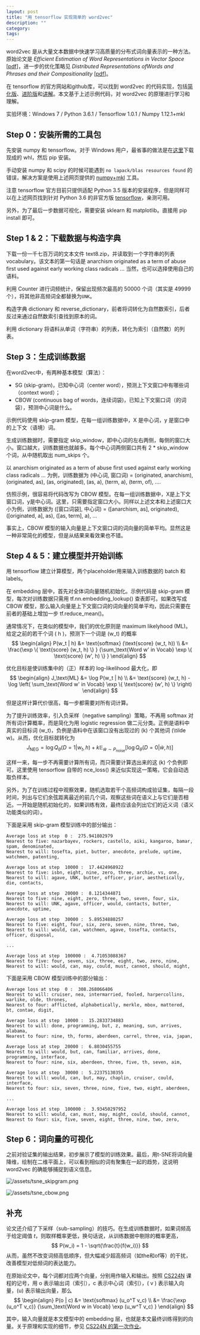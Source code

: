 ```yaml
---
layout: post
title: "用 tensorflow 实现简单的 word2vec"
description: ""
category:
tags:
---
```


word2vec 是从大量文本数据中快速学习高质量的分布式词向量表示的一种方法。原始论文是 *Efficient Estimation of Word Representations in
Vector Space* [[pdf](https://arxiv.org/pdf/1301.3781.pdf)]，进一步的优化策略见 *Distributed Representations ofWords and Phrases and their Compositionality* [[pdf](https://arxiv.org/pdf/1310.4546.pdf)]。

在 tensorflow 的官方网站和github库，可以找到 word2vec 的代码实现，包括[简化版](https://github.com/tensorflow/tensorflow/blob/master/tensorflow/examples/tutorials/word2vec/word2vec_basic.py)、[进阶版](https://github.com/tensorflow/models/blob/master/tutorials/embedding/word2vec.py)和[讲解](https://www.tensorflow.org/tutorials/word2vec
)。本文基于上述示例代码，对 word2vec 的原理进行学习和理解。

实验环境：Windows 7 / Python 3.6.1 / Tensorflow 1.0.1 / Numpy 1.12.1+mkl

## Step 0：安装所需的工具包

先安装 numpy 和 tensorflow。对于 Windows 用户，最省事的做法是在[这里](http://www.lfd.uci.edu/~gohlke/pythonlibs/)下载现成的 whl，然后 pip 安装。

手动安装 numpy 和 scipy 的时候可能遇到 `no lapack/blas resources found` 的错误，解决方案是使用上述网页提供的 [numpy+mkl](http://www.lfd.uci.edu/~gohlke/pythonlibs/#numpy) 工具。

注意 tensorflow 官方目前只提供适配 Python 3.5 版本的安装程序，但是同样可以在上述网页找到针对 Python 3.6 的非官方版 [tensorflow](http://www.lfd.uci.edu/~gohlke/pythonlibs/#tensorflow)，亲测可用。

另外，为了最后一步数据可视化，需要安装 sklearn 和 matplotlib。直接用 pip install 即可。


## Step 1 \& 2：下载数据与构造字典

下载一份一千七百万词的文本文件 text8.zip，并读取到一个字符串的列表 vocabulary。该文本的第一句话是 anarchism originated as a term of abuse first used against early working class radicals ... 当然，也可以选择使用自己的语料。

利用 Counter 进行词频统计，保留出现频次最高的 50000 个词（其实是 49999 个），将其他非高频词全都替换为`UNK`。

构造字典 dictionary 和 reverse_dictionary，前者将词转化为自然数索引，后者反过来通过自然数索引查找到原本的词。

利用 dictionary 将语料从单词（字符串）的列表，转化为索引（自然数）的列表。


## Step 3：生成训练数据

在word2vec中，有两种基本模型（算法）：
- SG (skip-gram)，已知中心词（center word），预测上下文窗口中有哪些词（context word）；
- CBOW (continuous bag of words，连续词袋)，已知上下文窗口词（的词袋），预测中心词是什么。

示例代码使用 skip-gram 模型，在每一组训练数据中，X 是中心词，y 是窗口中的上下文（语境）词。

生成训练数据时，需要指定 skip_window，即中心词的左右两侧，每侧的窗口大小。窗口越大，训练数据也就越多。每个中心词两侧窗口共有 2 \* skip_window 个词，从中随机取出 num_skips 个。

以 anarchism originated as a term of abuse first used against early working class radicals ... 为例，训练数据为 (中心词, 窗口词) = (originated, anarchism), (originated, as), (as, originated), (as, a), (term, a), (term, of), ....

仿照示例，很容易将代码改写为 CBOW 模型。在每一组训练数据中，X是上下文窗口词，y是中心词。这里，只需要指定窗口大小。同样以上述文本和上述窗口大小为例，训练数据为 ([窗口词袋], 中心词) = ([anarchism, as], originated), ([originated, a], as), ([as, term], a), ...

事实上，CBOW 模型的输入向量是上下文窗口词的词向量的简单平均。显然这是一种非常简化的模型，但是从结果来看效果也不错。

## Step 4 \& 5：建立模型并开始训练

用 tensorflow 建立计算模型，两个placeholder用来输入训练数据的 batch 和 labels。

在 embedding 层中，首先对全体词向量随机初始化。示例代码是 skip-gram 模型，每次对训练数据只需用 tf.nn.embedding_lookup() 查表即可。如果改写成 CBOW 模型，那么输入向量是上下文窗口词的词向量的简单平均，因此只需要在前者的基础上增加一步 tf.reduce_mean()。

通常情况下，在类似的模型中，我们的优化原则是 maximum likelyhood (ML)。给定之前的若干个词 \( h \)，预测下一个词是 \(w_t\) 的概率
$$ \begin{align} P(w_t | h) &= \text{softmax} (\text{score} (w_t, h)) \\ &= \frac{\exp \{ \text{score} (w_t, h) \} } {\sum_\text{Word w' in Vocab} \exp \{ \text{score} (w', h) \} } \end{align} $$

优化目标是使训练集中的（正）样本的 log-likelihood 最大化，即
$$ \begin{align} J_\text{ML} &= \log P(w_t | h) \\ &= \text{score} (w_t, h) - \log \left( \sum_\text{Word w' in Vocab} \exp \{ \text{score} (w', h) \} \right) \end{align} $$

但是这样计算代价很高，每一步都需要对所有词计算。

为了提升训练效率，引入负采样（negative sampling）策略，不再用 softmax 对所有词计算概率，而是简化为用 logistic regression 做二元分类。正例是语料中真实的目标词 \(w_t\)，负例是语料中在该窗口没有出现过的 \(k\) 个其他词 \(\tilde w\)。从而，优化目标就转化为
$$J_\text{NEG} = \log Q_\theta(D=1 |w_t, h) + k \mathop{\mathbb{E}}_{\tilde w \sim P_\text{noise}} \left[ \log Q_\theta(D = 0 |\tilde w, h) \right]$$

这样一来，每一步不再需要计算所有词，而只需要计算选出来的这 \(k\) 个负例即可。这里使用 tensorflow 自带的 nce_loss() 来近似实现这一策略，它会自动选取负样本。

另外，为了在训练过程中观察效果，随机选取若干个高频词构成验证集，每隔一段时间，列出与它们余弦距离最近的前几个词，观察这些词在语义上与它们是否相近。一开始是随机初始化的，如果训练有效，最终应该会列出它们的近义词（语义功能类似的词）。

下面是采用 skip-gram 模型训练中的部分输出：

```
Average loss at step  0 :  275.941802979
Nearest to five: nazarbayev, rockers, castello, aiki, kangaroo, bamar, spam, denominated,
Nearest to will: tosefta, piet, butter, anecdote, prelude, uptime, watchmen, patenting,

Average loss at step  10000 :  17.4424968922
Nearest to five: isbn, eight, nine, zero, three, archie, vs, one,
Nearest to will: agave, UNK, butter, officer, prior, aesthetically, die, contacts,

Average loss at step  20000 :  8.1214344871
Nearest to five: nine, eight, zero, three, two, seven, four, six,
Nearest to will: UNK, agave, officer, would, contacts, butter, anecdote, uptime,

Average loss at step  30000 :  5.89534880257
Nearest to five: eight, four, six, zero, seven, nine, three, two,
Nearest to will: would, can, watchmen, agave, tosefta, contacts, officer, disposal,

...

Average loss at step  100000 :  4.71053088367
Nearest to five: four, seven, six, three, eight, two, zero, nine,
Nearest to will: would, can, may, could, must, cannot, should, might,
```

下面是采用 CBOW 模型训练中的部分输出：

```
Average loss at step  0 :  308.268066406
Nearest to will: cruiser, nea, intermarried, fooled, harpercollins, warlike, olde, thrones,
Nearest to four: afflicted, alphabetically, merkle, mbox, mattered, bt, contae, digit,

Average loss at step  10000 :  15.2833734883
Nearest to will: done, programming, but, z, meaning, sun, arrives, alabama,
Nearest to four: nine, th, forms, aberdeen, carrel, three, via, japan,

Average loss at step  20000 :  6.8030455755
Nearest to will: would, but, can, familiar, arrives, done, programming, interface,
Nearest to four: nine, six, aberdeen, three, five, th, seven, aim,

Average loss at step  30000 :  5.22375130355
Nearest to will: would, can, but, may, chaplin, cruiser, could, interface,
Nearest to four: six, seven, three, nine, five, two, eight, aberdeen,

...

Average loss at step  100000 :  3.93450297952
Nearest to will: would, can, must, may, might, could, should, cannot,
Nearest to four: six, five, seven, eight, three, nine, two, zero,
```


## Step 6：词向量的可视化

之前对验证集的输出结果，初步展示了模型的训练效果。最后，用t-SNE将词向量降维，绘制在二维平面上，可以看到相似的词有聚集在一起的趋势，这说明 word2vec 的确能够捕捉到语义信息。

![/assets/tsne_skipgram.png](tsne_skipgram.png "skip-gram")

![/assets/tsne_cbow.png](tsne_cbow.png "CBOW")



## 补充

论文还介绍了下采样（sub-sampling）的技巧。在生成训练数据时，如果词频高于给定阈值 $t$，则取样概率更低，换句话说，从训练数据中剔除的概率更高，
$$ P(w_i) = 1 - \sqrt{\frac{t}{f(w_i)}} $$
从而，虽然不改变词频高低顺序，但大幅减少超高频词（如the和of等）的干扰，改善模型对低频词的表达能力。

在原始论文中，每个词都对应两个向量，分别用作输入和输出。按照 [CS224N](web.stanford.edu/class/cs224n/) 课程的记号，用 o 表示输出词（索引），c 表示中心词（索引），\( v \) 表示输入向量，\(u\) 表示输出向量，那么
$$ \begin{align} P(o | c) &= \text{softmax} (u_o^T v_c) \\ &= \frac{\exp (u_o^T v_c)} {\sum_\text{Word w in Vocab} \exp (u_w^T v_c) } \end{align} $$

其中，输入向量就是本文模型中的 embedding 层，也就是本文最终训练得到的向量。关于原理和实现的细节，参见 [CS224N 的第一次作业](http://web.stanford.edu/class/cs224n/assignment1/index.html)。
